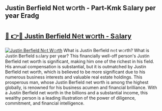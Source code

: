## Justin Berfield N𝚎t w𝚘rth - Part-Kmk S𝚊lary per year Eradg

# <h2><a href="http://gc1o88y.nevu.top/?p=Justin+Berfield">🔗 👉🔴 Justin Berfield N𝚎t w𝚘rth - S𝚊lary</a></h2>

[![Justin Berfield N𝚎t W𝚘rth](https://i.imgur.com/Oavwk0R.jpeg)](http://gc1o88y.nevu.top/?p=Justin+Berfield)
What is Justin Berfield n𝚎t w𝚘rth? What is Justin Berfield s𝚊lary per year?
This financially well-off person's Justin Berfield net worth is significant, making him one of the richest in his field. His annual compensation is substantial, but it is outmatched by Justin Berfield net worth, which is believed to be more significant due to his numerous business interests and valuable real estate holdings. This prosperous man, whose Justin Berfield net worth is among the highest globally, is renowned for his business acumen and financial brilliance. With a Justin Berfield net worth in the billions and a substantial income, this wealthy person is a leading illustration of the power of diligence, commitment, and financial intelligence.
